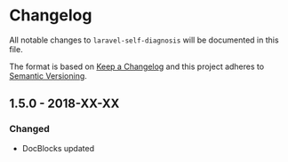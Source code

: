 # Changelog

All notable changes to `laravel-self-diagnosis` will be documented in this file.

The format is based on [Keep a Changelog][keepachangelog] and this project adheres to [Semantic Versioning][semver].

## 1.5.0 - 2018-XX-XX

### Changed

- DocBlocks updated

[keepachangelog]:https://keepachangelog.com/en/1.0.0/
[semver]:https://semver.org/spec/v2.0.0.html
